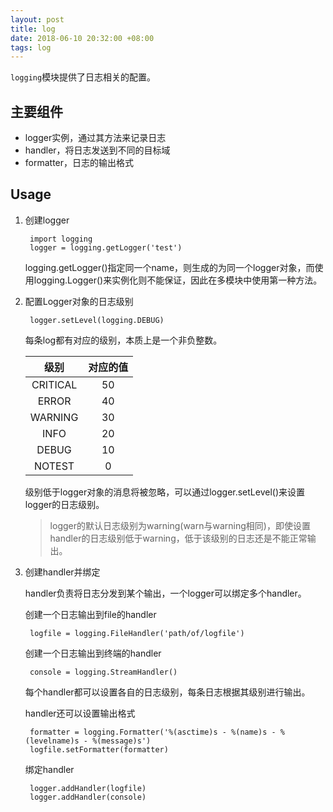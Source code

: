 ```yaml
---
layout: post
title: log
date: 2018-06-10 20:32:00 +08:00
tags: log
---
```


`logging`模块提供了日志相关的配置。

## 主要组件 ##

+ logger实例，通过其方法来记录日志
+ handler，将日志发送到不同的目标域
+ formatter，日志的输出格式


## Usage ##

1. 创建logger


        import logging
        logger = logging.getLogger('test')


    logging.getLogger()指定同一个name，则生成的为同一个logger对象，而使用logging.Logger()来实例化则不能保证，因此在多模块中使用第一种方法。

2. 配置Logger对象的日志级别

        logger.setLevel(logging.DEBUG)

    每条log都有对应的级别，本质上是一个非负整数。

    |级别|对应的值|
    |:-:|:-:|
    |CRITICAL|50|
    |ERROR|40|
    |WARNING|30|
    |INFO|20|
    |DEBUG|10|
    |NOTEST|0|

    级别低于logger对象的消息将被忽略，可以通过logger.setLevel()来设置logger的日志级别。

    > logger的默认日志级别为warning(warn与warning相同)，即使设置handler的日志级别低于warning，低于该级别的日志还是不能正常输出。

3. 创建handler并绑定

    handler负责将日志分发到某个输出，一个logger可以绑定多个handler。

    创建一个日志输出到file的handler


        logfile = logging.FileHandler('path/of/logfile')


    创建一个日志输出到终端的handler


        console = logging.StreamHandler()


    每个handler都可以设置各自的日志级别，每条日志根据其级别进行输出。

    handler还可以设置输出格式



        formatter = logging.Formatter('%(asctime)s - %(name)s - %(levelname)s - %(message)s')
        logfile.setFormatter(formatter)


    绑定handler


        logger.addHandler(logfile)
        logger.addHandler(console)
